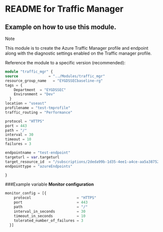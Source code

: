 # README for Traffic Manager
## Example on how to use this module.

> [!NOTE]
> This module is to create the Azure Traffic Manager profile and endpoint along with the diagnostic settings enabled on the Traffic manager profile.

Reference the module to a specific version (recommended):

```terraform
module "traffic_mgr" {
source              = "../Modules/traffic_mgr"
resource_group_name   = "EYGDSSECbaseline-rg"
tags = {
    Department  = "EYGDSSEC"
    Environment = "Dev"
  }
location = "useast"
profilename = "test-tmprofile"
traffic_routing = "Performance"

protocol = "HTTPS"
port = 443
path = "/"
interval = 30
timeout = 10
failures = 3

endpointname = "test-endpoint"
targeturl = var.targeturl
target_resource_id  = "/subscriptions/2deda99b-1d35-4ee1-a4ce-aa5a3875266a/resourcegroups/EYGDSSECbaseline-rg/providers/Microsoft.Web/sites/test-webapp2604"
endpointtype = "azureEndpoints"

}
```

###Example variable
**Monitor configuration**
```terraform
monitor_config = [{
    protocol                     = "HTTPS"
    port                         = 443
    path                         = "/"
    interval_in_seconds          = 30
    timeout_in_seconds           = 10
    tolerated_number_of_failures = 3
  }]


```
